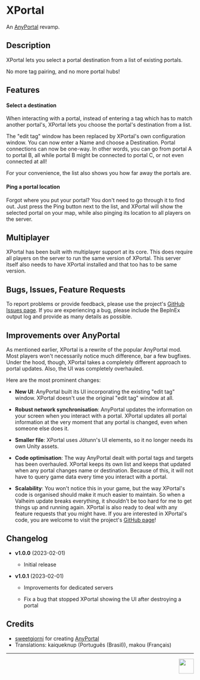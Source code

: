 # XPortal 

 An [AnyPortal](https://valheim.thunderstore.io/package/sweetgiorni/AnyPortal/) revamp.


## Description

XPortal lets you select a portal destination from a list of existing portals. 

No more tag pairing, and no more portal hubs!


## Features

#### Select a destination

When interacting with a portal, instead of entering a tag which has to match another portal's, XPortal lets you choose the portal's destination from a list.

The "edit tag" window has been replaced by XPortal's own configuration window. You can now enter a Name and choose a Destination. Portal connections can now be one-way. In other words, you can go from portal A to portal B, all while portal B might be connected to portal C, or not even connected at all!

For your convenience, the list also shows you how far away the portals are.

#### Ping a portal location

Forgot where you put your portal? You don't need to go through it to find out. Just press the Ping button next to the list, and XPortal will show the selected portal on your map, while also pinging its location to all players on the server.


## Multiplayer

XPortal has been built with multiplayer support at its core. This does require all players on the server to run the same version of XPortal. This server itself also needs to have XPortal installed and that too has to be same version.


## Bugs, Issues, Feature Requests

To report problems or provide feedback, please use the project's [GitHub Issues page](https://github.com/SpikeHimself/XPortal/issues).
If you are experiencing a bug, please include the BepInEx output log and provide as many details as possible.


## Improvements over AnyPortal

As mentioned earlier, XPortal is a rewrite of the popular AnyPortal mod. Most players won't necessarily notice much difference, bar a few bugfixes. Under the hood, though, XPortal takes a completely different approach to portal updates. Also, the UI was completely overhauled.

Here are the most prominent changes:

* **New UI**:
AnyPortal built its UI incorporating the existing "edit tag" window. XPortal doesn't use the original "edit tag" window at all.

* **Robust network synchronisation**:
AnyPortal updates the information on your screen when you interact with a portal. XPortal updates all portal information at the very moment that any portal is changed, even when someone else does it.

* **Smaller file**:
XPortal uses Jötunn's UI elements, so it no longer needs its own Unity assets.

* **Code optimisation**:
The way AnyPortal dealt with portal tags and targets has been overhauled. XPortal keeps its own list and keeps that updated when any portal changes name or destination. Because of this, it will not have to query game data every time you interact with a portal.

* **Scalability**:
You won't notice this in your game, but the way XPortal's code is organised should make it much easier to maintain. So when a Valheim update breaks everything, it shouldn't be too hard for me to get things up and running again. XPortal is also ready to deal with any feature requests that you might have. If you are interested in XPortal's code, you are welcome to visit the project's [GitHub page](https://github.com/SpikeHimself/XPortal)!


## Changelog

* **v1.0.0** (2023-02-01)
	
	* Initial release

* **v1.0.1** (2023-02-01)

	* Improvements for dedicated servers

	* Fix a bug that stopped XPortal showing the UI after destroying a portal


## Credits

* [sweetgiorni](https://valheim.thunderstore.io/package/sweetgiorni/) for creating [AnyPortal](https://valheim.thunderstore.io/package/sweetgiorni/AnyPortal/)
* Translations: kaiqueknup (Português (Brasil)), makou (Français)

---

[<img src="https://cdn.buymeacoffee.com/buttons/v2/default-yellow.png" height="40" align="right">](https://www.buymeacoffee.com/SpikeHimself)
